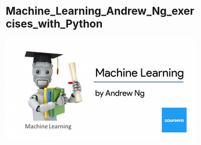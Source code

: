 # Machine_Learning_Andrew_Ng_exercises_with_Python
![](https://github.com/SoroushGhaderi/Machine_Learning_Andrew_Ng_exercises_with_Python/blob/master/machine-learning-stanford-andrew-ng-course.png)
